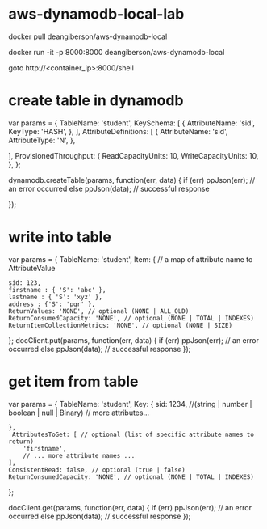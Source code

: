 # aws-dynamodb-local-lab
docker pull deangiberson/aws-dynamodb-local

docker run -it -p 8000:8000 deangiberson/aws-dynamodb-local
 
goto http://<container_ip>:8000/shell



# create table in dynamodb
var params = {
TableName: 'student',
KeySchema: [ 
    { 
        AttributeName: 'sid',
        KeyType: 'HASH',
    },
],
AttributeDefinitions: [ 
    {
        AttributeName: 'sid',
        AttributeType: 'N', 
    },


],
ProvisionedThroughput: { 
    ReadCapacityUnits: 10, 
    WriteCapacityUnits: 10, 
},
};

dynamodb.createTable(params, function(err, data) {
    if (err) ppJson(err); // an error occurred
    else ppJson(data); // successful response

});


# write into table
var params = {
TableName: 'student',
Item: { // a map of attribute name to AttributeValue

    sid: 123,
    firstname : { 'S': 'abc' },
    lastname : { 'S': 'xyz' },
    address : {'S': 'pqr' },
    ReturnValues: 'NONE', // optional (NONE | ALL_OLD)
    ReturnConsumedCapacity: 'NONE', // optional (NONE | TOTAL | INDEXES)
    ReturnItemCollectionMetrics: 'NONE', // optional (NONE | SIZE)
};
docClient.put(params, function(err, data) {
    if (err) ppJson(err); // an error occurred
    else ppJson(data); // successful response
});



# get item from table
var params = {
    TableName: 'student',
    Key: { 
        sid: 1234, //(string | number | boolean | null | Binary)
        // more attributes...

    },
     AttributesToGet: [ // optional (list of specific attribute names to return)
        'firstname',
        // ... more attribute names ...
    ],
    ConsistentRead: false, // optional (true | false)
    ReturnConsumedCapacity: 'NONE', // optional (NONE | TOTAL | INDEXES)
};


docClient.get(params, function(err, data) {
    if (err) ppJson(err); // an error occurred
    else ppJson(data); // successful response
});
